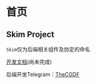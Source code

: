 # 首页

## Skim Project

`Skim`仅为后端相关组件及协定的命名

[开发文档](https://book.skimproj.com/)\(尚未完成\)

后端开发Telegram：[TheCGDF](https://t.me/TheCGDF)

